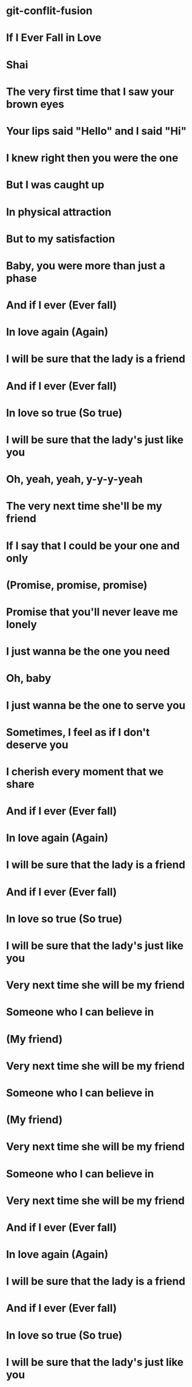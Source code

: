 # git-conflit-fusion
# If I Ever Fall in Love
# Shai
# The very first time that I saw your brown eyes
# Your lips said "Hello" and I said "Hi"
# I knew right then you were the one
# But I was caught up
# In physical attraction
# But to my satisfaction
# Baby, you were more than just a phase
# And if I ever (Ever fall)
# In love again (Again)
# I will be sure that the lady is a friend
# And if I ever (Ever fall)
# In love so true (So true)
# I will be sure that the lady's just like you
# Oh, yeah, yeah, y-y-y-yeah
# The very next time she'll be my friend
# If I say that I could be your one and only
# (Promise, promise, promise)
# Promise that you'll never leave me lonely
# I just wanna be the one you need
# Oh, baby
# I just wanna be the one to serve you
# Sometimes, I feel as if I don't deserve you
# I cherish every moment that we share
# And if I ever (Ever fall)
# In love again (Again)
# I will be sure that the lady is a friend
# And if I ever (Ever fall)
# In love so true (So true)
# I will be sure that the lady's just like you
# Very next time she will be my friend
# Someone who I can believe in
# (My friend)
# Very next time she will be my friend
# Someone who I can believe in
# (My friend)
# Very next time she will be my friend
# Someone who I can believe in
# Very next time she will be my friend
# And if I ever (Ever fall)
# In love again (Again)
# I will be sure that the lady is a friend
# And if I ever (Ever fall)
# In love so true (So true)
# I will be sure that the lady's just like you
